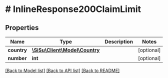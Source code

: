 # # InlineResponse200ClaimLimit

## Properties

Name | Type | Description | Notes
------------ | ------------- | ------------- | -------------
**country** | [**\SiSu\Client\Model\Country**](Country.md) |  | [optional] 
**number** | **int** |  | [optional] 

[[Back to Model list]](../../README.md#documentation-for-models) [[Back to API list]](../../README.md#documentation-for-api-endpoints) [[Back to README]](../../README.md)


